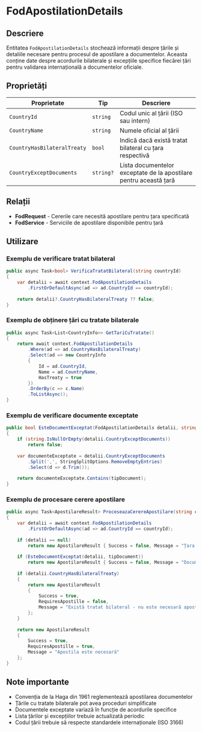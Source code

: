 # FodApostilationDetails

## Descriere
Entitatea `FodApostilationDetails` stochează informații despre țările și detaliile necesare pentru procesul de apostilare a documentelor. Aceasta conține date despre acordurile bilaterale și excepțiile specifice fiecărei țări pentru validarea internațională a documentelor oficiale.

## Proprietăți

| Proprietate | Tip | Descriere |
|------------|-----|-----------|
| `CountryId` | `string` | Codul unic al țării (ISO sau intern) |
| `CountryName` | `string` | Numele oficial al țării |
| `CountryHasBilateralTreaty` | `bool` | Indică dacă există tratat bilateral cu țara respectivă |
| `CountryExceptDocuments` | `string?` | Lista documentelor exceptate de la apostilare pentru această țară |

## Relații
- **FodRequest** - Cererile care necesită apostilare pentru țara specificată
- **FodService** - Serviciile de apostilare disponibile pentru țară

## Utilizare

### Exemplu de verificare tratat bilateral
```csharp
public async Task<bool> VerificaTratatBilateral(string countryId)
{
    var detalii = await context.FodApostilationDetails
        .FirstOrDefaultAsync(ad => ad.CountryId == countryId);
    
    return detalii?.CountryHasBilateralTreaty ?? false;
}
```

### Exemplu de obținere țări cu tratate bilaterale
```csharp
public async Task<List<CountryInfo>> GetTariCuTratate()
{
    return await context.FodApostilationDetails
        .Where(ad => ad.CountryHasBilateralTreaty)
        .Select(ad => new CountryInfo
        {
            Id = ad.CountryId,
            Name = ad.CountryName,
            HasTreaty = true
        })
        .OrderBy(c => c.Name)
        .ToListAsync();
}
```

### Exemplu de verificare documente exceptate
```csharp
public bool EsteDocumentExceptat(FodApostilationDetails detalii, string tipDocument)
{
    if (string.IsNullOrEmpty(detalii.CountryExceptDocuments))
        return false;
    
    var documenteExceptate = detalii.CountryExceptDocuments
        .Split(',', StringSplitOptions.RemoveEmptyEntries)
        .Select(d => d.Trim());
    
    return documenteExceptate.Contains(tipDocument);
}
```

### Exemplu de procesare cerere apostilare
```csharp
public async Task<ApostilareResult> ProceseazaCerereApostilare(string countryId, string tipDocument)
{
    var detalii = await context.FodApostilationDetails
        .FirstOrDefaultAsync(ad => ad.CountryId == countryId);
    
    if (detalii == null)
        return new ApostilareResult { Success = false, Message = "Țara nu este configurată" };
    
    if (EsteDocumentExceptat(detalii, tipDocument))
        return new ApostilareResult { Success = false, Message = "Documentul este exceptat pentru această țară" };
    
    if (detalii.CountryHasBilateralTreaty)
    {
        return new ApostilareResult 
        { 
            Success = true, 
            RequiresApostille = false,
            Message = "Există tratat bilateral - nu este necesară apostila" 
        };
    }
    
    return new ApostilareResult 
    { 
        Success = true, 
        RequiresApostille = true,
        Message = "Apostila este necesară" 
    };
}
```

## Note importante
- Convenția de la Haga din 1961 reglementează apostilarea documentelor
- Țările cu tratate bilaterale pot avea proceduri simplificate
- Documentele exceptate variază în funcție de acordurile specifice
- Lista țărilor și excepțiilor trebuie actualizată periodic
- Codul țării trebuie să respecte standardele internaționale (ISO 3166)